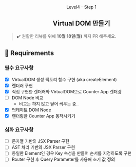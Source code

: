 <p align="middle">Level4 - Step 1</p>
<h2 align="middle">Virtual DOM 만들기</h2>

> ✔️ 원활한 리뷰를 위해 **10월 18일(월)** 까지 PR 해주세요.

## 📝 Requirements

### 필수 요구사항

- [x] VirtualDOM 생성 팩토리 함수 구현 (aka createElement)
- [x] 렌더러 구현
- [x] 직접 구현한 렌더러와 VirtualDOM으로 Counter App 렌더링
- [ ] DOM Node 비교
  - 비교는 하지 않고 덮어 씌우는 중..
- [x] 업데이트 DOM Node
- [x] 렌더링한 Counter App 동작시키기

### 심화 요구사항

- [ ] 문자열 기반의 JSX Parser 구현
- [ ] AST 처리 기반의 JSX Parser 구현
- [ ] 동일한 Element인 경우 Key 속성을 만들어 순서를 지정하도록 구현
- [ ] Router 구현 후 Query Parameter를 사용해 초기 값 정의
